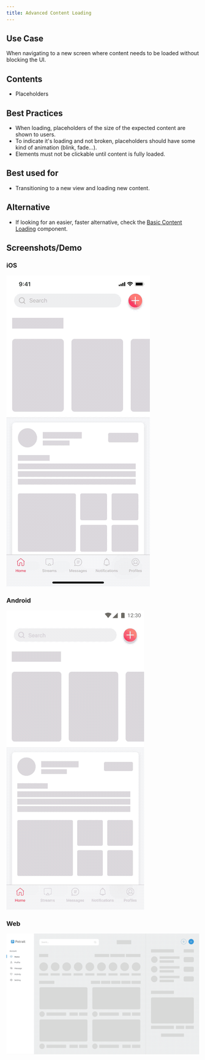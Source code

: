 ```yaml
---
title: Advanced Content Loading
---
```


## Use Case
When navigating to a new screen where content needs to be loaded without blocking the UI.

## Contents
* Placeholders

## Best Practices
* When loading, placeholders of the size of the expected content are shown to users.
* To indicate it's loading and not broken, placeholders should have some kind of animation (blink, fade...).
* Elements must not be clickable until content is fully loaded.

## Best used for
* Transitioning to a new view and loading new content.

## Alternative
* If looking for an easier, faster alternative, check the [Basic Content Loading](../basic-content-loading/basic-content-loading) component.

## Screenshots/Demo
### iOS
![](advanced-content-loading-ios.gif)

### Android
![](advanced-content-loading-android.gif)

### Web
![](advanced-content-loading-web.gif)
